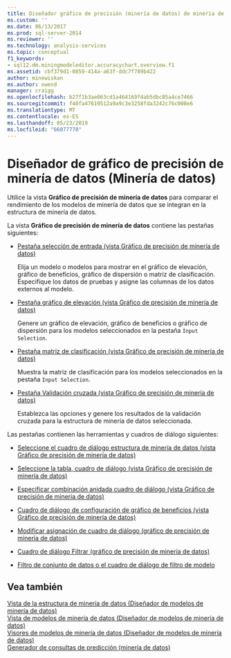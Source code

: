 ```yaml
---
title: Diseñador gráfico de precisión (minería de datos) de minería de datos | Microsoft Docs
ms.custom: ''
ms.date: 06/13/2017
ms.prod: sql-server-2014
ms.reviewer: ''
ms.technology: analysis-services
ms.topic: conceptual
f1_keywords:
- sql12.dm.miningmodeleditor.accuracychart.overview.f1
ms.assetid: cbf379d1-0859-414a-a63f-ddc7f789b422
author: minewiskan
ms.author: owend
manager: craigg
ms.openlocfilehash: b27f1b3ae063cd1a464169f4ab5dbc85a4ce7466
ms.sourcegitcommit: f40fa47619512a9a9c3e3258fda3242c76c008e6
ms.translationtype: MT
ms.contentlocale: es-ES
ms.lasthandoff: 05/23/2019
ms.locfileid: "66077778"
---
```

# <a name="mining-accuracy-chart-designer-data-mining"></a>Diseñador de gráfico de precisión de minería de datos (Minería de datos)
  Utilice la vista **Gráfico de precisión de minería de datos** para comparar el rendimiento de los modelos de minería de datos que se integran en la estructura de minería de datos.  
  
 La vista **Gráfico de precisión de minería de datos** contiene las pestañas siguientes:  
  
-   [Pestaña selección de entrada &#40;vista Gráfico de precisión de minería de datos&#41;](input-selection-tab-mining-accuracy-chart-view.md)  
  
     Elija un modelo o modelos para mostrar en el gráfico de elevación, gráfico de beneficios, gráfico de dispersión o matriz de clasificación. Especifique los datos de pruebas y asigne las columnas de los datos externos al modelo.  
  
-   [Pestaña gráfico de elevación &#40;vista Gráfico de precisión de minería de datos&#41;](lift-chart-tab-mining-accuracy-chart-view.md)  
  
     Genere un gráfico de elevación, gráfico de beneficios o gráfico de dispersión para los modelos seleccionados en la pestaña `Input Selection`.  
  
-   [Pestaña matriz de clasificación &#40;vista Gráfico de precisión de minería de datos&#41;](classification-matrix-tab-mining-accuracy-chart-view.md)  
  
     Muestra la matriz de clasificación para los modelos seleccionados en la pestaña `Input Selection`.  
  
-   [Pestaña Validación cruzada &#40;vista Gráfico de precisión de minería de datos&#41;](cross-validation-tab-mining-accuracy-chart-view.md)  
  
     Establezca las opciones y genere los resultados de la validación cruzada para la estructura de minería de datos seleccionada.  
  
 Las pestañas contienen las herramientas y cuadros de diálogo siguientes:  
  
-   [Seleccione el cuadro de diálogo estructura de minería de datos &#40;vista Gráfico de precisión de minería de datos&#41;](select-mining-structure-dialog-box-mining-accuracy-chart-view.md)  
  
-   [Seleccione la tabla, cuadro de diálogo &#40;vista Gráfico de precisión de minería de datos&#41;](select-table-dialog-box-mining-accuracy-chart-view.md)  
  
-   [Especificar combinación anidada cuadro de diálogo &#40;vista Gráfico de precisión de minería de datos&#41;](specify-nested-join-dialog-box-mining-accuracy-chart-view.md)  
  
-   [Cuadro de diálogo de configuración de gráfico de beneficios &#40;vista Gráfico de precisión de minería de datos&#41;](profit-chart-settings-dialog-box-mining-accuracy-chart-view.md)  
  
-   [Modificar asignación de cuadro de diálogo &#40;gráfico de precisión de minería de datos&#41;](modify-mapping-dialog-box-mining-accuracy-chart.md)  
  
-   [Cuadro de diálogo Filtrar &#40;gráfico de precisión de minería de datos&#41;](filter-dialog-box-mining-accuracy-chart.md)  
  
-   [Filtro de conjunto de datos o el cuadro de diálogo de filtro de modelo](data-set-filter-or-model-filter-dialog-box.md)  
  
## <a name="see-also"></a>Vea también  
 [Vista de la estructura de minería de datos &#40;Diseñador de modelos de minería de datos&#41;](mining-structure-view-data-mining-model-designer.md)   
 [Vista de modelos de minería de datos &#40;Diseñador de modelos de minería de datos&#41;](mining-models-view-data-mining-model-designer.md)   
 [Visores de modelos de minería de datos &#40;Diseñador de modelos de minería de datos&#41;](mining-model-viewers-data-mining-model-designer.md)   
 [Generador de consultas de predicción &#40;minería de datos&#41;](prediction-query-builder-data-mining.md)  
  
  
